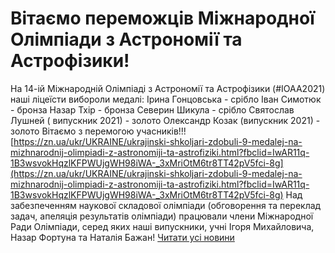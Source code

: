 # Вітаємо переможців Міжнародної Олімпіади з Астрономії та Астрофізики!
На 14-ій Міжнародній Олімпіаді з Астрономії та Астрофізики (#IOAA2021) наші ліцеїсти вибороли медалі:
Ірина Гонцовська - срібло
Іван Симотюк - бронза
Назар Тхір - бронза
Северин Шикула - срібло
Святослав Лушней ( випускник 2021) - золото
Олександр Козак (випускник 2021) - золото
Вітаємо з перемогою учасників!!!
[https://zn.ua/ukr/UKRAINE/ukrajinski-shkoljari-zdobuli-9-medalej-na-mizhnarodnij-olimpiadi-z-astronomiji-ta-astrofiziki.html?fbclid=IwAR11q-1B3wsvokHqzlKFPWUjgWH98iWA-_3xMriOtM6tr8TT42pV5fci-8g](https://zn.ua/ukr/UKRAINE/ukrajinski-shkoljari-zdobuli-9-medalej-na-mizhnarodnij-olimpiadi-z-astronomiji-ta-astrofiziki.html?fbclid=IwAR11q-1B3wsvokHqzlKFPWUjgWH98iWA-_3xMriOtM6tr8TT42pV5fci-8g)
Над забезпеченням наукової складової олімпіади (обговорення та переклад задач, апеляція результатів олімпіади) працювали члени Міжнародної Ради Олімпіади, серед яких наші випускники, учні Ігоря Михайловича, Назар Фортуна та Наталія Бажан!
[Читати усі новини](/news)


